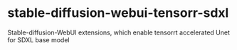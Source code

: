 # stable-diffusion-webui-tensorr-sdxl
Stable-diffusion-WebUI extensions, which enable tensorrt accelerated Unet for SDXL base model
